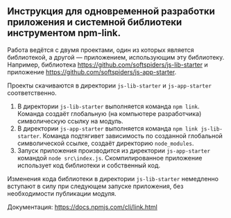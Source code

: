 ## Инструкция для одновременной разработки приложения и системной библиотеки инструментом npm-link.

Работа ведётся с двумя проектами, один из которых является библиотекой, а другой — приложением, использующим эту библиотеку. Например, библиотека https://github.com/softspiders/js-lib-starter и приложение https://github.com/softspiders/js-app-starter.


Проекты скачиваются в директории `js-lib-starter` и `js-app-starter` соответственно.

1. В директории `js-lib-starter` выполняется команда `npm link`. Команда создаёт глобальную (на компьютере разработчика) символическую ссылку на модуль.
1. В директории `js-app-starter` выполняется команда `npm link js-lib-starter`. Команда подтягивет зависимость по созданной глобальной символической ссылке, создаёт директорию `node_modules`.
1. Запуск приложения производится из директории `js-app-starter` командой `node src\index.js`. Скомпилированное приложение использует код библиотеки и собственный код.

Изменения кода библиотеки в директории `js-lib-starter` немедленно вступают в силу при следующем запуске приложения, без необходимости публикации модуля.

Документация: https://docs.npmjs.com/cli/link.html